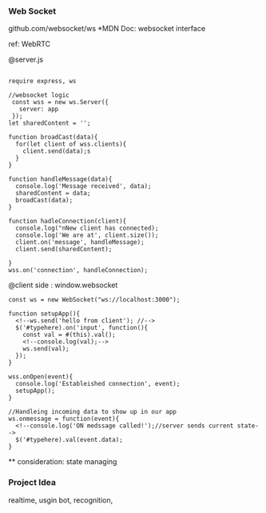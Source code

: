 ### Web Socket
github.com/websocket/ws
*MDN Doc: websocket interface

ref: WebRTC

@server.js
```

require express, ws

//websocket logic
 const wss = new ws.Server({
   server: app
 });
let sharedContent = '';

function broadCast(data){
  for(let client of wss.clients){
    client.send(data);s
  }
}

function handleMessage(data){
  console.log('Message received', data);
  sharedContent = data;
  broadCast(data);
}

function hadleConnection(client){
  console.log("nNew client has connected);
  console.log('We are at', client.size());
  client.on('message', handleMessage);
  client.send(sharedContent);

}
wss.on('connection', handleConnection);

```

@client side : window.websocket

```
const ws = new WebSocket("ws://localhost:3000");

function setupApp(){
  <!--ws.send('hello from client'); //-->
  $('#typehere).on('input', function(){
    const val = #(this).val();
    <!--console.log(val);-->
    ws.send(val);
  });
}

wss.onOpen(event){
  console.log('Estableished connection', event);
  setupApp();
}

//Handleing incoming data to show up in our app
ws.onmessage = function(event){
  <!--console.log('ON medssage called!');//server sends current state-->
  $('#typehere).val(event.data);
}

```
** consideration: state managing
### Project Idea
realtime, usgin bot, recognition, 